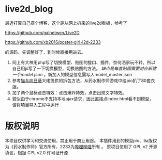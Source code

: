 # live2d_blog

最近打算自己搭个博客，这个是从网上扒来的live2d看板，参考了

https://github.com/galnetwen/Live2D 

https://github.com/xb2016/poster-girl-l2d-2233

的源码，先调整好了，到时候直接用进去。
1. 网上有大神用php写了切换模型、贴图的接口、插件，奈何洒家玩不转，所以自己用js写了一下切换模型，切换贴图的方法。 *缺点是每套贴图需要对应新建一个model.json* 。新加入的模型信息需写入model_master.json
2. 参考[猫与向日葵](https://imjad.cn/archives/lab/add-dynamic-poster-girl-with-live2d-to-your-blog-01)大佬提供的拆包方法，从药水制作师游戏中给pio扒了80套衣服。
3. 加了两个鼠标点击特效：点击爆炸特效，点击出现文字特效。
4. 貌似由于chrome不支持本地ajax请求，因此直接点index.html看不到模型，请将项目导入工程中运行

# 版权说明
本项目仅供学习和交流使用，禁止用于商业用途。 本插件用到的模型pio、tia版权为《药水制作师》官方所有，2233为[哔哩哔哩](https://www.bilibili.com/)所有 。 原项目使用了 GPL v2 开源协议，根据 GPL v2.0 许可证开源


